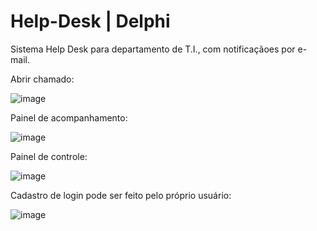# Help-Desk | Delphi
 Sistema Help Desk para departamento de T.I., com notificaçãoes por e-mail.


Abrir chamado:

![image](https://github.com/amancio10/Help-Desk-Delphi/assets/48102777/163aae7f-38b0-46a6-9a03-8652b6e09069)


Painel de acompanhamento:

![image](https://github.com/amancio10/Help-Desk-Delphi/assets/48102777/b2cebcc2-74a3-41c4-b9e9-b213949f4f90)


Painel de controle:

![image](https://github.com/amancio10/Help-Desk-Delphi/assets/48102777/3772eae7-18e1-4820-a5bf-511ad958d89b)


Cadastro de login pode ser feito pelo próprio usuário:

![image](https://github.com/amancio10/Help-Desk-Delphi/assets/48102777/7aa517a3-bc34-40d3-b999-bed21992100c)

